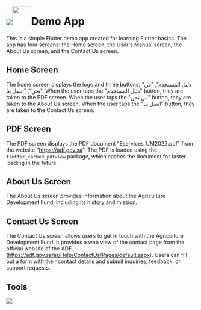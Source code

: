 # <img src="https://img.icons8.com/color/48/000000/flutter"/><img src="https://github-production-user-asset-6210df.s3.amazonaws.com/105802149/259651039-a08e9946-4f73-462a-803f-8252ec18a9a0.png" width=50>Demo App

This is a simple Flutter demo app created for learning Flutter basics. The app has four screens: the Home screen, the User's Manual screen, the About Us screen, and the Contact Us screen.

## Home Screen

The home screen displays the logo and three buttons: "دليل المستخدم", "من نحن", "اتصل بنا". When the user taps the "دليل المستخدم" button, they are taken to the PDF screen. When the user taps the "من نحن" button, they are taken to the About Us screen. When the user taps the "اتصل بنا" button, they are taken to the Contact Us screen.

## PDF Screen

The PDF screen displays the PDF document "Eservices_UM2022.pdf" from the website "https://adf.gov.sa". The PDF is loaded using the `flutter_cached_pdfview` package, which caches the document for faster loading in the future.

## About Us Screen

The About Us screen provides information about the Agriculture Development Fund, including its history and mission.

## Contact Us Screen

The Contact Us screen allows users to get in touch with the Agriculture Development Fund. It provides a web view of the contact page from the official website of the ADF (https://adf.gov.sa/ar/Help/ContactUs/Pages/default.aspx). Users can fill out a form with their contact details and submit inquiries, feedback, or support requests.

## Tools
<img src="https://img.icons8.com/fluent/48/000000/flutter.png"/>
